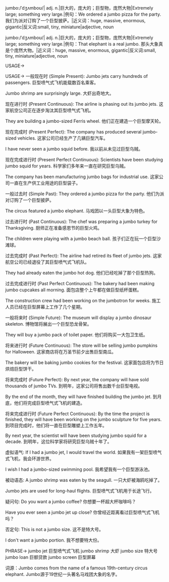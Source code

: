jumbo:/ˈdʒʌmboʊ/| adj. n.|巨大的，庞大的；巨型物，庞然大物|Extremely large; something very large.|例句：We ordered a jumbo pizza for the party. 我们为派对订购了一个巨型披萨。|近义词：huge, massive, enormous, gigantic|反义词:small, tiny, miniature|adjective, noun

jumbo:/ˈdʒʌmboʊ/| adj. n.|巨大的，庞大的；巨型物，庞然大物|Extremely large; something very large.|例句：That elephant is a real jumbo. 那头大象真是个庞然大物。|近义词：huge, massive, enormous, gigantic|反义词:small, tiny, miniature|adjective, noun


USAGE->

USAGE->
一般现在时 (Simple Present):
Jumbo jets carry hundreds of passengers.  巨型喷气式飞机能载数百名乘客。

Jumbo shrimp are surprisingly large.  大虾出奇地大。


现在进行时 (Present Continuous):
The airline is phasing out its jumbo jets.  这家航空公司正在逐步淘汰其巨型喷气式飞机。

They are building a jumbo-sized Ferris wheel. 他们正在建造一个巨型摩天轮。


现在完成时 (Present Perfect):
The company has produced several jumbo-sized vehicles.  这家公司已经生产了几辆巨型汽车。

I have never seen a jumbo squid before. 我以前从未见过巨型乌贼。


现在完成进行时 (Present Perfect Continuous):
Scientists have been studying jumbo squid for years.  科学家们多年来一直在研究巨型乌贼。

The company has been manufacturing jumbo bags for industrial use. 这家公司一直在生产供工业用途的巨型袋子。


一般过去时 (Simple Past):
They ordered a jumbo pizza for the party. 他们为派对订购了一个巨型披萨。

The circus featured a jumbo elephant. 马戏团以一头巨型大象为特色。


过去进行时 (Past Continuous):
The chef was preparing a jumbo turkey for Thanksgiving. 厨师正在准备感恩节的巨型火鸡。

The children were playing with a jumbo beach ball. 孩子们正在玩一个巨型沙滩球。


过去完成时 (Past Perfect):
The airline had retired its fleet of jumbo jets.  这家航空公司已经退役了其巨型喷气式飞机队。

They had already eaten the jumbo hot dog. 他们已经吃掉了那个巨型热狗。


过去完成进行时 (Past Perfect Continuous):
The bakery had been making jumbo cupcakes all morning.  面包店整个上午都在做巨型纸杯蛋糕。

The construction crew had been working on the jumbotron for weeks. 施工人员已经在巨型屏幕上工作了几个星期。


一般将来时 (Simple Future):
The museum will display a jumbo dinosaur skeleton.  博物馆将展出一个巨型恐龙骨架。

They will buy a jumbo pack of toilet paper. 他们将购买一大包卫生纸。


将来进行时 (Future Continuous):
The store will be selling jumbo pumpkins for Halloween.  这家商店将在万圣节前夕出售巨型南瓜。

The bakery will be baking jumbo cookies for the festival. 这家面包店将为节日烘焙巨型饼干。


将来完成时 (Future Perfect):
By next year, the company will have sold thousands of jumbo TVs.  到明年，这家公司将售出数千台巨型电视。

By the end of the month, they will have finished building the jumbo jet. 到月底，他们将完成巨型喷气式飞机的建造。


将来完成进行时 (Future Perfect Continuous):
By the time the project is finished, they will have been working on the jumbo sculpture for five years. 到项目完成时，他们将一直在巨型雕塑上工作五年。

By next year, the scientist will have been studying jumbo squid for a decade. 到明年，这位科学家将研究巨型乌贼十年了。


虚拟语气:
If I had a jumbo jet, I would travel the world. 如果我有一架巨型喷气式飞机，我会环游世界。

I wish I had a jumbo-sized swimming pool. 我希望我有一个巨型游泳池。


被动语态:
A jumbo shrimp was eaten by the seagull. 一只大虾被海鸥吃掉了。

Jumbo jets are used for long-haul flights. 巨型喷气式飞机用于长途飞行。


疑问句:
Do you want a jumbo coffee? 你想要一杯超大杯咖啡吗？

Have you ever seen a jumbo jet up close? 你曾经近距离看过巨型喷气式飞机吗？


否定句:
This is not a jumbo size. 这不是特大号。

I don't want a jumbo portion. 我不想要特大份。


PHRASE->
jumbo jet  巨型喷气式飞机
jumbo shrimp  大虾
jumbo size  特大号
jumbo loan  巨额贷款
jumbo screen  巨型屏幕

词源：Jumbo comes from the name of a famous 19th-century circus elephant.
Jumbo源于19世纪一头著名马戏团大象的名字。

